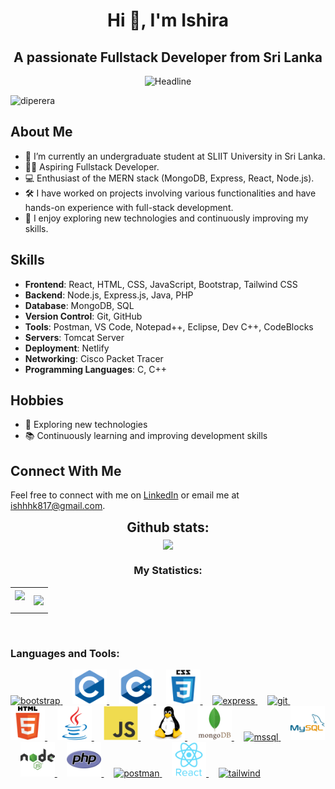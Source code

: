 <h1 align="center">Hi 👋, I'm Ishira</h1>
<h2 align="center">A passionate Fullstack Developer from Sri Lanka</h2>
<div align="center">
        <img src="https://readme-typing-svg.herokuapp.com?color=0086F7&size=28&center=true&vCenter=true&width=600&height=50&lines=🧑‍💻+A+Software+Engineering+Undergraduate;💻Exploring+New+Technologies🌍;💡Continuously+Learning+and+Evolving...;" alt="Headline"/> 
    </div>

<p align="left"> <img src="https://komarev.com/ghpvc/?username=diperera&label=Profile%20views&color=0e75b6&style=flat" alt="diperera" /> </p>

## About Me
- 🌱 I’m currently an undergraduate student at SLIIT University in Sri Lanka.
- 👨‍💻 Aspiring Fullstack Developer.
- 💻 Enthusiast of the MERN stack (MongoDB, Express, React, Node.js).
- 🛠️ I have worked on projects involving various functionalities and have hands-on experience with full-stack development.
- 🚀 I enjoy exploring new technologies and continuously improving my skills.

## Skills
- **Frontend**: React, HTML, CSS, JavaScript, Bootstrap, Tailwind CSS
- **Backend**: Node.js, Express.js, Java, PHP
- **Database**: MongoDB, SQL
- **Version Control**: Git, GitHub
- **Tools**: Postman, VS Code, Notepad++, Eclipse, Dev C++, CodeBlocks
- **Servers**: Tomcat Server
- **Deployment**: Netlify
- **Networking**: Cisco Packet Tracer
- **Programming Languages**: C, C++

## Hobbies
- 🚀 Exploring new technologies
- 📚 Continuously learning and improving development skills

## Connect With Me
Feel free to connect with me on [LinkedIn](https://lk.linkedin.com/in/ishira-perera) or email me at ishhhk817@gmail.com.

  <div align="center">
<h2 align="center" style="margin: 5px 10px;">Github stats:</h2> 


  <img align="center" src="https://github-profile-summary-cards.vercel.app/api/cards/profile-details?username=DIperera&theme=gruvbox&hide_border=true)](https://github.com/bindian0509" />

<br>

<h3 align="center">My Statistics:</h3>
<p align="center">
<table align="center">
<tr border="none">
<td width="50%" align="center">
  
  <img  align="center"  src="https://github-readme-stats.anuraghazra1.vercel.app/api?username=DIperera&theme=dark&show_icons=true&count_private=true" />
  <br></br>
  
</td>
<td width="50%" align="center">

  <img  align="center"  src="https://github-readme-stats.anuraghazra1.vercel.app/api/top-langs/?username=DIperera&theme=dark&hide_border=false&no-bg=true&no-frame=true&langs_count=10"/>
  
  </td>
</tr>
</table>

</div><br>

<h3 align="left">Languages and Tools:</h3>
<p align="left">
  <a href="https://getbootstrap.com" target="_blank" rel="noreferrer">
    <img src="https://upload.wikimedia.org/wikipedia/commons/b/b2/Bootstrap_logo.svg" alt="bootstrap" width="55" height="55"/>
  </a>
  &nbsp;&nbsp;&nbsp;
  <a href="https://www.cprogramming.com/" target="_blank" rel="noreferrer">
    <img src="https://raw.githubusercontent.com/devicons/devicon/master/icons/c/c-original.svg" alt="c" width="55" height="55"/>
  </a>
  &nbsp;&nbsp;&nbsp;
  <a href="https://www.w3schools.com/cpp/" target="_blank" rel="noreferrer">
    <img src="https://raw.githubusercontent.com/devicons/devicon/master/icons/cplusplus/cplusplus-original.svg" alt="cplusplus" width="55" height="55"/>
  </a>
  &nbsp;&nbsp;&nbsp;
  <a href="https://www.w3schools.com/css/" target="_blank" rel="noreferrer">
    <img src="https://raw.githubusercontent.com/devicons/devicon/master/icons/css3/css3-original-wordmark.svg" alt="css3" width="55" height="55"/>
  </a>
  &nbsp;&nbsp;&nbsp;
  <a href="https://expressjs.com" target="_blank" rel="noreferrer">
    <img src="https://www.appther.com/assets/images/express@2x.png" alt="express" width="55" height="55"/>
  </a>
  &nbsp;&nbsp;&nbsp;
  <a href="https://git-scm.com/" target="_blank" rel="noreferrer">
    <img src="https://www.vectorlogo.zone/logos/git-scm/git-scm-icon.svg" alt="git" width="55" height="55"/>
  </a>
  &nbsp;&nbsp;&nbsp;
  <a href="https://www.w3.org/html/" target="_blank" rel="noreferrer">
    <img src="https://raw.githubusercontent.com/devicons/devicon/master/icons/html5/html5-original-wordmark.svg" alt="html5" width="55" height="55"/>
  </a>
  &nbsp;&nbsp;&nbsp;
  <a href="https://www.java.com" target="_blank" rel="noreferrer">
    <img src="https://raw.githubusercontent.com/devicons/devicon/master/icons/java/java-original.svg" alt="java" width="55" height="55"/>
  </a>
  &nbsp;&nbsp;&nbsp;
  <a href="https://developer.mozilla.org/en-US/docs/Web/JavaScript" target="_blank" rel="noreferrer">
    <img src="https://raw.githubusercontent.com/devicons/devicon/master/icons/javascript/javascript-original.svg" alt="javascript" width="55" height="55"/>
  </a>
  &nbsp;&nbsp;&nbsp;
  <a href="https://www.linux.org/" target="_blank" rel="noreferrer">
    <img src="https://raw.githubusercontent.com/devicons/devicon/master/icons/linux/linux-original.svg" alt="linux" width="55" height="55"/>
  </a>
  &nbsp;&nbsp;&nbsp;
  <a href="https://www.mongodb.com/" target="_blank" rel="noreferrer">
    <img src="https://raw.githubusercontent.com/devicons/devicon/master/icons/mongodb/mongodb-original-wordmark.svg" alt="mongodb" width="55" height="55"/>
  </a>
  &nbsp;&nbsp;&nbsp;
  <a href="https://www.microsoft.com/en-us/sql-server" target="_blank" rel="noreferrer">
    <img src="https://www.svgrepo.com/show/303229/microsoft-sql-server-logo.svg" alt="mssql" width="55" height="55"/>
  </a>
  &nbsp;&nbsp;&nbsp;
  <a href="https://www.mysql.com/" target="_blank" rel="noreferrer">
    <img src="https://raw.githubusercontent.com/devicons/devicon/master/icons/mysql/mysql-original-wordmark.svg" alt="mysql" width="55" height="55"/>
  </a>
  &nbsp;&nbsp;&nbsp;
  <a href="https://nodejs.org" target="_blank" rel="noreferrer">
    <img src="https://raw.githubusercontent.com/devicons/devicon/master/icons/nodejs/nodejs-original-wordmark.svg" alt="nodejs" width="55" height="55"/>
  </a>
  &nbsp;&nbsp;&nbsp;
  <a href="https://www.php.net" target="_blank" rel="noreferrer">
    <img src="https://raw.githubusercontent.com/devicons/devicon/master/icons/php/php-original.svg" alt="php" width="55" height="55"/>
  </a>
  &nbsp;&nbsp;&nbsp;
  <a href="https://postman.com" target="_blank" rel="noreferrer">
    <img src="https://www.vectorlogo.zone/logos/getpostman/getpostman-icon.svg" alt="postman" width="55" height="55"/>
  </a>
  &nbsp;&nbsp;&nbsp;
  <a href="https://reactjs.org/" target="_blank" rel="noreferrer">
    <img src="https://raw.githubusercontent.com/devicons/devicon/master/icons/react/react-original-wordmark.svg" alt="react" width="55" height="55"/>
  </a>
  &nbsp;&nbsp;&nbsp;
  <a href="https://tailwindcss.com/" target="_blank" rel="noreferrer">
    <img src="https://www.vectorlogo.zone/logos/tailwindcss/tailwindcss-icon.svg" alt="tailwind" width="55" height="55"/>
  </a>
</p>




